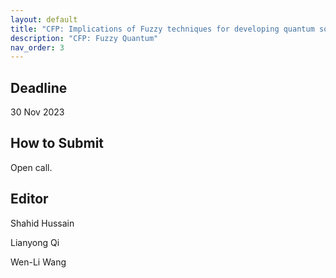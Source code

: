 ```yaml
---
layout: default
title: "CFP: Implications of Fuzzy techniques for developing quantum software systems"
description: "CFP: Fuzzy Quantum"
nav_order: 3
---
```


## Deadline

30 Nov 2023

## How to Submit

Open call.


## Editor

Shahid Hussain
 
Lianyong Qi
 
Wen-Li Wang
